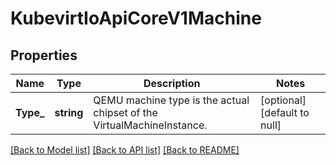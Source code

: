 # KubevirtIoApiCoreV1Machine

## Properties
Name | Type | Description | Notes
------------ | ------------- | ------------- | -------------
**Type_** | **string** | QEMU machine type is the actual chipset of the VirtualMachineInstance. | [optional] [default to null]

[[Back to Model list]](../README.md#documentation-for-models) [[Back to API list]](../README.md#documentation-for-api-endpoints) [[Back to README]](../README.md)



